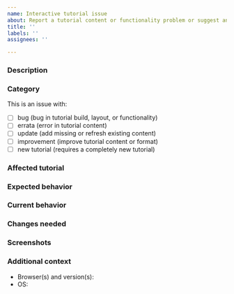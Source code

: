 ```yaml
---
name: Interactive tutorial issue
about: Report a tutorial content or functionality problem or suggest an improvement
title: ''
labels: ''
assignees: ''

---
```


### Description
<!--- Summarize the problem or your suggestion -->

### Category

This is an issue with:

- [ ] bug (bug in tutorial build, layout, or functionality)
- [ ] errata (error in tutorial content)
- [ ] update (add missing or refresh existing content)
- [ ] improvement (improve tutorial content or format)
- [ ] new tutorial (requires a completely new tutorial)

### Affected tutorial
<!--- List the tutorial that needs to be updated to resolve this issue -->

### Expected behavior
<!--- Explain what should happen (for a bug or error) or suggest a change or improvement -->

### Current behavior
<!--- Explain what currently happens (for a bug or error) or what is missing (for a suggested improvement) -->

### Changes needed
<!--- Identify the information that needs to be corrected, if known -->

### Screenshots
<!--- If applicable, add screenshots to help explain the problem or suggestion -->

### Additional context
<!--- Add any other context about the issue here -->

* Browser(s) and version(s): 
* OS:
